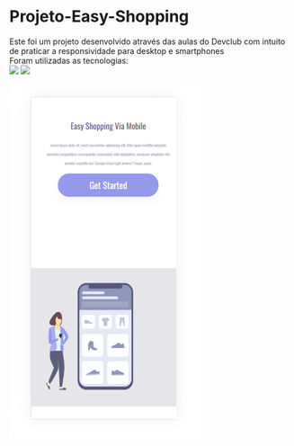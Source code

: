 # Projeto-Easy-Shopping

Este foi um projeto desenvolvido através das aulas do Devclub com intuito de praticar a responsividade
para desktop e smartphones 
<br>
Foram utilizadas as tecnologias:
<br>
<img src="https://img.shields.io/badge/HTML5-E34F26?style=for-the-badge&logo=html5&logoColor=white">
<img src="https://img.shields.io/badge/CSS3-1572B6?style=for-the-badge&logo=css3&logoColor=white">
<br>
<br>
<img src="https://github.com/erikacristinapt/Projeto-Easy-Shopping/blob/master/print_projeto_easyshopping_smartphone.png">

